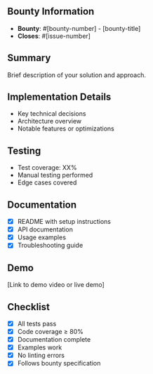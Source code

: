 ## Bounty Information
- **Bounty**: #[bounty-number] - [bounty-title]
- **Closes**: #[issue-number]

## Summary
Brief description of your solution and approach.

## Implementation Details
- Key technical decisions
- Architecture overview
- Notable features or optimizations

## Testing
- Test coverage: XX%
- Manual testing performed
- Edge cases covered

## Documentation
- [x] README with setup instructions
- [x] API documentation
- [x] Usage examples
- [x] Troubleshooting guide

## Demo
[Link to demo video or live demo]

## Checklist
- [x] All tests pass
- [x] Code coverage ≥ 80%
- [x] Documentation complete
- [x] Examples work
- [x] No linting errors
- [x] Follows bounty specification
